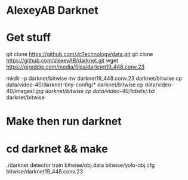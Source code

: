 # AlexeyAB Darknet

# Get stuff
git clone https://github.com/JcTechnology/data.git
git clone https://github.com/alexeyAB/darknet.git
wget https://pjreddie.com/media/files/darknet19_448.conv.23

mkdir -p darknet/bitwise
mv darknet19_448.conv.23 darknet/bitwise
cp data/video-40/darknet-tiny-config/* darknet/bitwise
cp data/video-40/images/*.jpg darknet/bitwise
cp data/video-40/labels/*.txt darknet/bitwise

# Make then run darknet
# cd darknet && make
./darknet detector train bitwise/obj.data bitwise/yolo-obj.cfg bitwise/darknet19_448.conv.23

